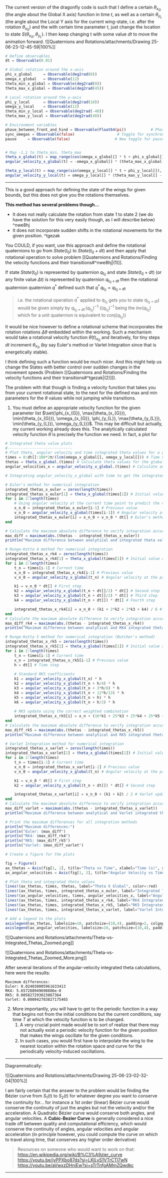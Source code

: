 The current version of the dragonfly code is such that I define a certain $\theta_{x_{G}}$ (the angle about the Global X axis) function in time $t$, as well as a certain $\theta_{y_{L}}$ (the angle about the Local Y axis for the current wing-state, i.e. after the rotation $\theta_{x_{G}}$) and the with certain time parameter $t$, just change the location to state $S(\theta_{x_{G}}, \theta_{y_{L}})$. I then keep changing t with some value $dt$ to move the animation forward.
![[Quaternions and Rotations/attachments/Drawing 25-06-23-12-45-59|100%]]

```julia title="code for the current working"
# Define observables
dt = Observable(0.01)

# Global rotation around the x-axis
phi_x_global     = Observable(deg2rad(0))
omega_x_global   = Observable(12)
theta_min_x_global = Observable(deg2rad(0))
theta_max_x_global = Observable(deg2rad(45))

# Local rotation around the y-axis
phi_y_local      = Observable(deg2rad(10))
omega_y_local    = Observable(12)
theta_min_y_local = Observable(deg2rad(-40))
theta_max_y_local = Observable(deg2rad(40))

# Environment variables
phase_between_front_and_hind = Observable(Float64(pi))           # Phase difference (constant for now)
sync_omegas = Observable(false)                   # Toggle for synchronization
pause     = Observable(false)                    # New toggle for pause


# Map -1,1 to theta_min, theta_max
theta_x_global(t) = map_range(cos(omega_x_global[] * t + phi_x_global[]), (-1, 1), (theta_min_x_global[], theta_max_x_global[]))
angular_velocity_x_global(t) = -omega_x_global[] * (theta_max_x_global[] - theta_min_x_global[]) / 2 * sin(omega_x_global[] * t + phi_x_global[]) # Analytical derivative of theta_x_global

theta_y_local(t) = map_range(sin(omega_y_local[] * t + phi_y_local[]), (-1, 1), (theta_min_y_local[], theta_max_y_local[]))
angular_velocity_y_local(t) = omega_y_local[] * (theta_max_y_local[] - theta_min_y_local[]) / 2 * cos(omega_y_local[] * t + phi_y_local[]) # Analytical derivative of theta_y_local

```

---
This is a good approach for defining the state of the wings for given bounds, but this does not give you the rotations themselves.

**This method has several problems though…**
- It does not really calculate the rotation from state 1 to state 2 (we do have the solution for this very easily though, as I will describe below) ^nwe8hj
- It does not incorporate sudden shifts in the rotational movements for the given position. ^tgezak

You COULD, if you want, use this approach and define the rotational quaternions to go from $State(t_{0})$ to $State(t_{0} + dt)$ and then apply that rotational operation to solve problem [[Quaternions and Rotations/Finding the velocity functions and their transitions#^nwe8hj|(1)]].

If state $State(t_0)$ is represented by quaternion $q_{t_{0}}$ and state $State(t_{0} + dt)$ (or any finite value $\Delta t$) is represented by quaternion $q_{t_{0}+dt}$ then the rotational quaternion quaternion $q^{*}$ defined such that $q^{*} \, q_{t_{0}}=q_{t_{0} + dt}$


>i.e. the rotational operation $q^{*}$ applied to $q_{t_0}$ gets you to state $q_{t_{0} + dt}$) would be given simply by $q_{t_{0}+dt} \, (q_{t_{0}})^{-1}$
($(q_{t_{0}})^{-1}$ being the $\text{inv}(q_{t_{0}})$ which for a unit quaternion is equivalent to $\text{conj}(q_{t_{0}})$)




It would be nice however to define a rotational scheme that incorporates the rotation rotations $\Delta \theta$ embedded within the working. Such a mechanism would take a rotational velocity function $\dot{\theta}(t)_{x_G}$ and iteratively, for tiny steps $dt$ increment $\theta_{x_{G}}$ (by say Euler's method or Varlet Integration since that is energetically stable).

I think defining such a function would be much nicer. And this might help us change the States with better control over sudden changes in the movement speeds (Problem [[Quaternions and Rotations/Finding the velocity functions and their transitions#^tgezak|(2)]]).

The problem with that though is finding a velocity function that takes you from your current rotational state, to the next for the defined max and min parameters for the $\theta$ values while not jumping while transitions. 

1. You must define an appropriate velocity function for the given parameter list $\set{\phi_{x_{G}}, \max(\theta_{x_{G}}), \min(\theta_{x_{G}}), \omega_{x_{G}}, \phi_{y_{L}}, \max(\theta_{y_{L}}), \min(\theta_{y_{L}}), \omega_{y_{L}}}$. This may be difficult but actually, my current working already does this. The analytically calculated velocity function $\dot{\theta}$ is precisely the function we need. In fact, a plot for 

```julia title="Integrated Theta Values code" fold 
# Integrated theta value plots
#-----------------------------
# Plot theta, angular velocity and time integrated theta values for a given time range
times = 0:dt[]:100*2π/(lcm(omega_x_global[], omega_y_local[])) # Time vector for the simulation
thetas = theta_x_global.(times) # Calculate theta values for the global x-axis rotation
angular_velocities_x = angular_velocity_x_global.(times) # Calculate angular velocity values for the global x-axis rotation

# Integrating angular_velocity_x_global with time to get the integrated theta values

# Euler's method for numerical integration
integrated_thetas_x_euler = zeros(length(times))
integrated_thetas_x_euler[1] = theta_x_global(times[1]) # Initial value at t=0
for i in 2:length(times)
    # Using angular velocity at the current time point to predict the next value
    x_n_0 = integrated_thetas_x_euler[i-1] # Previous value
    v_n_0 = angular_velocity_x_global(times[i-1]) # Angular velocity at the previous time point
    integrated_thetas_x_euler[i] = x_n_0 + v_n_0 * dt[] # Euler's method update
end

# Calculate the maximum absolute difference to verify integration accuracy
max_diff = maximum(abs.(thetas - integrated_thetas_x_euler))
println("Maximum difference between analytical and integrated theta values: $max_diff")

# Runge-Kutta 4 method for numerical integration
integrated_thetas_x_rk4 = zeros(length(times))
integrated_thetas_x_rk4[1] = theta_x_global(times[1]) # Initial value at t=0
for i in 2:length(times)
    t_n = times[i-1] # Current time
    x_n_0 = integrated_thetas_x_rk4[i-1] # Previous value
    v_n_0 = angular_velocity_x_global(t_n) # Angular velocity at the previous time point

    k1 = v_n_0 * dt[] # First step
    k2 = angular_velocity_x_global(t_n + dt[]/2) * dt[] # Second step
    k3 = angular_velocity_x_global(t_n + dt[]/2) * dt[] # Third step
    k4 = angular_velocity_x_global(t_n + dt[]) * dt[] # Fourth step

    integrated_thetas_x_rk4[i] = x_n_0 + (k1 + 2*k2 + 2*k3 + k4) / 6 # RK4 update
end
# Calculate the maximum absolute difference to verify integration accuracy
max_diff_rk4 = maximum(abs.(thetas - integrated_thetas_x_rk4))
println("Maximum difference between analytical and RK4 integrated theta values: $max_diff_rk4")

# Runge-Kutta 5 method for numerical integration (Butcher's method)
integrated_thetas_x_rk5 = zeros(length(times))
integrated_thetas_x_rk5[1] = theta_x_global(times[1]) # Initial value at t=0
for i in 2:length(times)
    t_n = times[i-1] # Current time
    x_n = integrated_thetas_x_rk5[i-1] # Previous value
    h = dt[] # Time step
    
    # Standard RK5 coefficients
    k1 = angular_velocity_x_global(t_n) * h
    k2 = angular_velocity_x_global(t_n + h/4) * h
    k3 = angular_velocity_x_global(t_n + 3*h/8) * h
    k4 = angular_velocity_x_global(t_n + 12*h/13) * h
    k5 = angular_velocity_x_global(t_n + h) * h
    k6 = angular_velocity_x_global(t_n + h/2) * h
    
    # RK5 update using the correct weighted combination
    integrated_thetas_x_rk5[i] = x_n + (16*k1 + 25*k3 + 25*k4 + 25*k5 + 9*k6) / 100
end
# Calculate the maximum absolute difference to verify integration accuracy
max_diff_rk5 = maximum(abs.(thetas - integrated_thetas_x_rk5))
println("Maximum difference between analytical and RK5 integrated theta values: $max_diff_rk5")

# Varlet Integration method for numerical integration
integrated_thetas_x_varlet = zeros(length(times))
integrated_thetas_x_varlet[1] = theta_x_global(times[1]) # Initial value at t=0
for i in 2:length(times)
    t_n = times[i-1] # Current time
    x_n_0 = integrated_thetas_x_varlet[i-1] # Previous value
    v_n_0 = angular_velocity_x_global(t_n) # Angular velocity at the previous time point

    k1 = v_n_0 * dt[] # First step
    k2 = angular_velocity_x_global(t_n + dt[]) * dt[] # Second step

    integrated_thetas_x_varlet[i] = x_n_0 + (k1 + k2) / 2 # Varlet update
end
# Calculate the maximum absolute difference to verify integration accuracy
max_diff_varlet = maximum(abs.(thetas - integrated_thetas_x_varlet))
println("Maximum difference between analytical and Varlet integrated theta values: $max_diff_varlet")

# Print the maximum differences for all integration methods
println("Maximum differences:")
println("Euler: $max_diff")
println("RK4: $max_diff_rk4")
println("RK5: $max_diff_rk5")
println("Varlet: $max_diff_varlet")

# Create a figure for the plots

fig = Figure()
ax_thetas = Axis(fig[1, 1], title="Theta vs Time", xlabel="Time (s)", ylabel="Theta (rad)")
ax_angular_velocities = Axis(fig[1, 2], title="Angular Velocity vs Time", xlabel="Time (s)", ylabel="Angular Velocity (rad/s)")

# Plot theta and integrated theta values
lines!(ax_thetas, times, thetas, label="Theta X Global", color=:red)
lines!(ax_thetas, times, integrated_thetas_x_euler, label="Integrated Theta X Global", color=:orange)
lines!(ax_angular_velocities, times, angular_velocities_x, label="Angular Velocity X Global", color=:red)
lines!(ax_thetas, times, integrated_thetas_x_rk4, label="RK4 Integrated Theta X Global", color=:green)
lines!(ax_thetas, times, integrated_thetas_x_rk5, label="RK5 Integrated Theta X Global", color=:blue)
lines!(ax_thetas, times, integrated_thetas_x_varlet, label="Varlet Integrated Theta X Global", color=:purple)

# Add a legend to the plots
axislegend(ax_thetas, labelsize=10, patchsize=(10,4), padding=2, colgap=1, rowgap=1, patchlabelgap=1)
axislegend(ax_angular_velocities, labelsize=10, patchsize=(10,4), padding=2, colgap=1, rowgap=1, patchlabelgap=1)

```

![[Quaternions and Rotations/attachments/Theta-vs-Integrated_Thetas_Zoomed.png]]

![[Quaternions and Rotations/attachments/Theta-vs-Integrated_Thetas_Zoomed_More.png]]

After several iterations of the angular-velocity integrated theta calculations, here were the results:
```title="calculation results"
Maximum differences:
Euler: 0.024038005961633413
RK4: 5.657288949698886e-8
RK5: 0.005827293023867364
Varlet: 0.000942703827175465
```

2. More importantly, you will have to get to the periodic function in a way that begins not from the initial conditions but the current conditions, say time $T$ at which the velocity function is to be changed.
	1. A very crucial point made would be to sort of realize that there may not actually exist a periodic velocity function for the given position that makes the wings oscillate for the given conditions.
	2. In such cases, you would first have to interpolate the wing to the nearest location within the rotation space and curve for the periodically velocity-induced oscillations.

---

Diagrammatically:

![[Quaternions and Rotations/attachments/Drawing 25-06-23-02-32-04|100%]]

I am fairly certain that the answer to the problem would be finding the Bézier curve from $S_{1}(t)$ to $S_{2}(t)$ for whatever degree you want to conserve the continuity for... for instance a 1st order (linear) Bézier curve would conserve the continuity of just the angles but not the velocity and/or the acceleration. A Quadratic Bézier curve would conserve both angles, and angular velocities.
A **Cubic-Bezier Curve** is generally considered a nice trade off between quality and computational efficiency, which would conserve the continuity of angles, angular velocities and angular acceleration (in principle however, you could compute the curve on which to travel along time, that conserves any higher order derivative)

>Resources on someone who would want to work on that:
>https://en.wikipedia.org/wiki/B%C3%A9zier_curve
>https://youtu.be/jvPPXbo87ds?si=LKlLyS1VTrCTl7wN
>https://youtu.be/aVwxzDHniEw?si=sTrTnfgAMmZQwdkc

---
